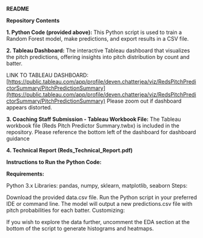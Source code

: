 **README**

**Repository Contents**


**1. Python Code (provided above):**
This Python script is used to train a Random Forest model, make predictions, and export results in a CSV file. 

**2. Tableau Dashboard:**
The interactive Tableau dashboard that visualizes the pitch predictions, offering insights into pitch distribution by count and batter.

LINK TO TABLEAU DASHBOARD: [https://public.tableau.com/app/profile/deven.chatterjea/viz/RedsPitchPredictorSummary/PitchPredictionSummary](https://public.tableau.com/app/profile/deven.chatterjea/viz/RedsPitchPredictorSummary/PitchPredictionSummary)
Please zoom out if dashboard appears distorted.

**3. Coaching Staff Submission - Tableau Workbook File:** The Tableau workbook file (Reds Pitch Predictor Summary.twbx) is included in the repository. Please reference the bottom left of the dashboard for dashboard guidance

**4. Technical Report (Reds_Technical_Report.pdf)**


**Instructions to Run the Python Code:**

**Requirements:**

Python 3.x
Libraries: pandas, numpy, sklearn, matplotlib, seaborn
Steps:

Download the provided data.csv file.
Run the Python script in your preferred IDE or command line.
The model will output a new predictions.csv file with pitch probabilities for each batter.
Customizing:

If you wish to explore the data further, uncomment the EDA section at the bottom of the script to generate histograms and heatmaps.
